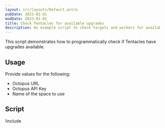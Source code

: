 ```yaml
---
layout: src/layouts/Default.astro
pubDate: 2023-01-01
modDate: 2023-01-01
title: Check Tentacles for available upgrades
description: An example script to check targets and workers for available Tentacle upgrades.
---
```


This script demonstrates how to programmatically check if Tentacles have upgrades available.

## Usage

Provide values for the following:

- Octopus URL
- Octopus API Key
- Name of the space to use

## Script

!include <check-for-tentacle-upgrades-scripts>
